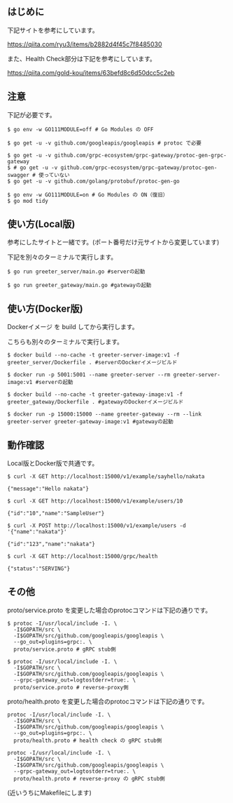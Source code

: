 ## はじめに

下記サイトを参考にしています。

https://qiita.com/ryu3/items/b2882d4f45c7f8485030

また、Health Check部分は下記を参考にしています。

https://qiita.com/gold-kou/items/63befd8c6d50dcc5c2eb


## 注意
下記が必要です。
```
$ go env -w GO111MODULE=off # Go Modules の OFF

$ go get -u -v github.com/googleapis/googleapis # protoc で必要

$ go get -u -v github.com/grpc-ecosystem/grpc-gateway/protoc-gen-grpc-gateway
$ # go get -u -v github.com/grpc-ecosystem/grpc-gateway/protoc-gen-swagger # 使っていない
$ go get -u -v github.com/golang/protobuf/protoc-gen-go

$ go env -w GO111MODULE=on # Go Modules の ON（復旧）
$ go mod tidy
```

## 使い方(Local版)
参考にしたサイトと一緒です。(ポート番号だけ元サイトから変更しています)

下記を別々のターミナルで実行します。

```
$ go run greeter_server/main.go #serverの起動
```
```
$ go run greeter_gateway/main.go #gatewayの起動
```

## 使い方(Docker版)
Dockerイメージ を build してから実行します。

こちらも別々のターミナルで実行します。

```
$ docker build --no-cache -t greeter-server-image:v1 -f greeter_server/Dockerfile . #serverのDockerイメージビルド

$ docker run -p 5001:5001 --name greeter-server --rm greeter-server-image:v1 #serverの起動
```
```
$ docker build --no-cache -t greeter-gateway-image:v1 -f greeter_gateway/Dockerfile . #gatewayのDockerイメージビルド

$ docker run -p 15000:15000 --name greeter-gateway --rm --link greeter-server greeter-gateway-image:v1 #gatewayの起動
```

## 動作確認
Local版とDocker版で共通です。

```
$ curl -X GET http://localhost:15000/v1/example/sayhello/nakata

{"message":"Hello nakata"}

$ curl -X GET http://localhost:15000/v1/example/users/10

{"id":"10","name":"SampleUser"}

$ curl -X POST http://localhost:15000/v1/example/users -d '{"name":"nakata"}'

{"id":"123","name":"nakata"}

$ curl -X GET http://localhost:15000/grpc/health

{"status":"SERVING"}
```


## その他
proto/service.proto を変更した場合のprotocコマンドは下記の通りです。

```
$ protoc -I/usr/local/include -I. \
  -I$GOPATH/src \
  -I$GOPATH/src/github.com/googleapis/googleapis \
  --go_out=plugins=grpc:. \
  proto/service.proto # gRPC stub側
```
```
$ protoc -I/usr/local/include -I. \
  -I$GOPATH/src \
  -I$GOPATH/src/github.com/googleapis/googleapis \
  --grpc-gateway_out=logtostderr=true:. \
  proto/service.proto # reverse-proxy側
```

proto/health.proto を変更した場合のprotocコマンドは下記の通りです。

```
protoc -I/usr/local/include -I. \
  -I$GOPATH/src \
  -I$GOPATH/src/github.com/googleapis/googleapis \
  --go_out=plugins=grpc:. \
  proto/health.proto # health check の gRPC stub側
```
```
protoc -I/usr/local/include -I. \
  -I$GOPATH/src \
  -I$GOPATH/src/github.com/googleapis/googleapis \
  --grpc-gateway_out=logtostderr=true:. \
  proto/health.proto # reverse-proxy の gRPC stub側
```

(近いうちにMakefileにします)